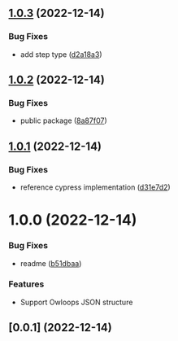 ## [1.0.3](https://github.com/Owloops/owloops-chrome-recorder/compare/v1.0.2...v1.0.3) (2022-12-14)


### Bug Fixes

* add step type ([d2a18a3](https://github.com/Owloops/owloops-chrome-recorder/commit/d2a18a381b7457caacb2a0f6f4fda730bd5c0949))

## [1.0.2](https://github.com/Owloops/owloops-chrome-recorder/compare/v1.0.1...v1.0.2) (2022-12-14)


### Bug Fixes

* public package ([8a87f07](https://github.com/Owloops/owloops-chrome-recorder/commit/8a87f07e6eb9f70be295b698992426072c5808b1))

## [1.0.1](https://github.com/Owloops/owloops-chrome-recorder/compare/v1.0.0...v1.0.1) (2022-12-14)


### Bug Fixes

* reference cypress implementation ([d31e7d2](https://github.com/Owloops/owloops-chrome-recorder/commit/d31e7d2715eadcfde0cb59de3f1ad0654c086e3e))

# 1.0.0 (2022-12-14)


### Bug Fixes

* readme ([b51dbaa](https://github.com/Owloops/owloops-chrome-recorder/commit/b51dbaa2aca67e9748d8b31fa71da3e4149c58d3))

### Features

* Support Owloops JSON structure

## [0.0.1] (2022-12-14)
